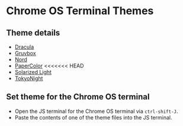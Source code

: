 # Chrome OS Terminal Themes

## Theme details

- [Dracula](https://github.com/dracula/dracula-theme)
- [Gruvbox](https://github.com/gruvbox-community)
- [Nord](https://www.nordtheme.com/)
- [PaperColor](https://github.com/NLKNguyen/papercolor-theme)
<<<<<<< HEAD
- [Solarized Light](https://github.com/lifepillar/vim-solarized8)
- [TokyoNight](https://github.com/ghifarit53/tokyonight-vim)

## Set theme for the Chrome OS terminal

- Open the JS terminal for the Chrome OS terminal via `ctrl-shift-J`.
- Paste the contents of one of the theme files into the JS terminal.

